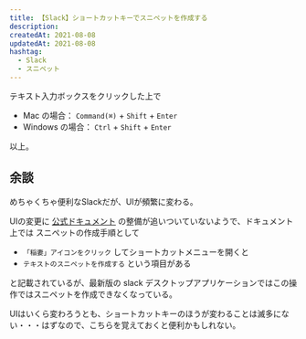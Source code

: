 ```yaml
---
title: 【Slack】ショートカットキーでスニペットを作成する
description:
createdAt: 2021-08-08
updatedAt: 2021-08-08
hashtag: 
  - Slack
  - スニペット
---
```


テキスト入力ボックスをクリックした上で

* Mac の場合： `Command(⌘)` + `Shift` + `Enter`
* Windows の場合： `Ctrl` + `Shift` + `Enter`

以上。

## 余談

めちゃくちゃ便利なSlackだが、UIが頻繁に変わる。

UIの変更に [公式ドキュメント](https://slack.com/intl/ja-jp/help/articles/204145658-Slack-%E3%81%A7%E3%82%B3%E3%83%BC%E3%83%89%E3%82%B9%E3%83%8B%E3%83%9A%E3%83%83%E3%83%88%E3%82%92%E4%BD%9C%E6%88%90%E3%81%BE%E3%81%9F%E3%81%AF%E3%83%9A%E3%83%BC%E3%82%B9%E3%83%88%E3%81%99%E3%82%8B) の整備が追いついていないようで、ドキュメント上では スニペットの作成手順として

* `「稲妻」アイコンをクリック` してショートカットメニューを開くと
* `テキストのスニペットを作成する` という項目がある

と記載されているが、最新版の slack デスクトップアプリケーションではこの操作ではスニペットを作成できなくなっている。

UIはいくら変わろうとも、ショートカットキーのほうが変わることは滅多にない・・・はずなので、こちらを覚えておくと便利かもしれない。
